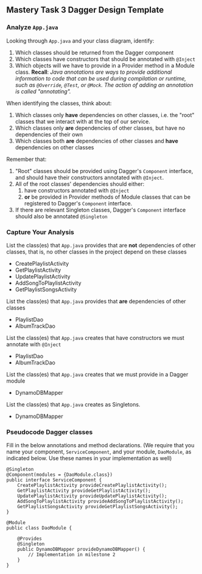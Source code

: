 ## Mastery Task 3 Dagger Design Template

### Analyze `App.java`

Looking through `App.java` and your class diagram, identify:

1. Which classes should be returned from the Dagger component
1. Which classes have constructors that should be annotated with `@Inject`
1. Which objects will we have to provide in a Provider method in a Module class.
   **Recall**: *Java annotations are ways to provide additional information
   to code that can be used during compilation or runtime, such as `@Override`,
   `@Test`, or `@Mock`. The action of adding an annotation is called "annotating".*

When identifying the classes, think about:
1. Which classes only **have** dependencies on other classes, i.e. the
   "root" classes that we interact with at the top of our service.
1. Which classes only **are** dependencies of other classes, but have
   no dependencies of their own
1. Which classes both **are** dependencies of other classes and **have**
   dependencies on other classes

Remember that:
1. "Root" classes should be provided using Dagger's `Component` interface,
   and should have their constructors annotated with `@Inject`.
1. All of the root classes' dependencies should either:
   1. have constructors annotated with `@Inject`
   1. **or** be provided in Provider methods of Module classes that can
      be registered to Dagger's `Component` interface.
1. If there are relevant Singleton classes, Dagger's `Component` interface
   should also be annotated `@Singleton`

### Capture Your Analysis

List the class(es) that `App.java` provides that are **not** dependencies of other classes, that is, no other classes
 in the project depend on these classes

* CreatePlaylistActivity
* GetPlaylistActivity
* UpdatePlaylistActivity
* AddSongToPlaylistActivity
* GetPlaylistSongsActivity

List the class(es) that `App.java` provides that **are** dependencies of other classes

* PlaylistDao
* AlbumTrackDao

List the class(es) that `App.java` creates that have constructors we must annotate with `@Inject`

* PlaylistDao
* AlbumTrackDao

List the class(es) that `App.java` creates that we must provide in a Dagger module

* DynamoDBMapper

List the class(es) that `App.java` creates as Singletons.

* DynamoDBMapper

### Pseudocode Dagger classes

Fill in the below annotations and method declarations.
(We require that you name your component, `ServiceComponent`, and
your module, `DaoModule`, as indicated below. Use these names in
your implementation as well)

```
@Singleton
@Component(modules = {DaoModule.class})
public interface ServiceComponent {
    CreatePlaylistActivity provideCreatePlaylistActivity();
    GetPlaylistActivity provideGetPlaylistActivity();
    UpdatePlaylistActivity provideUpdatePlaylistActivity();
    AddSongToPlaylistActivity provideAddSongToPlaylistActivity();
    GetPlaylistSongsActivity provideGetPlaylistSongsActivity();
}
```

```
@Module
public class DaoModule {

    @Provides
    @Singleton
    public DynamoDBMapper provideDynamoDBMapper() {
        // Implementation in milestone 2
    }
}
```
